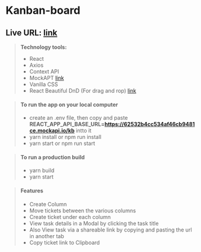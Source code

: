 # Kanban-board

## Live URL: [link](https://kanban-taskboard.netlify.app)

> **Technology tools:**
>
> -   React
> -   Axios
> -   Context API
> -   MockAPT [link](https://mockapi.io)
> -   Vanilla CSS
> -   React Beautiful DnD (For drag and rop) [link](https://github.com/atlassian/react-beautiful-dnd)

> #### To run the app on your local computer
>
> -   create an .env file, then copy and paste **REACT_APP_API_BASE_URL=https://62532b4cc534af46cb9481ce.mockapi.io/kb** intto it
> -   yarn install or npm run install
> -   yarn start or npm run start

> #### To run a production build
>
> -   yarn build
> -   yarn start

> #### Features
>
> -   Create Column
> -   Move tickets between the various columns
> -   Create ticket under each column
> -   View task details in a Modal by clicking the task title
> -   Also View task via a shareable link by copying and pasting the url in another tab
> -   Copy ticket link to Clipboard
